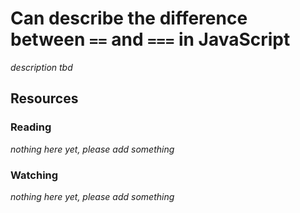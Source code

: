 # Can describe the difference between `==` and `===` in JavaScript

_description tbd_

## Resources

### Reading

_nothing here yet, please add something_

### Watching

_nothing here yet, please add something_
